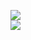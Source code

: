 [![](https://img.shields.io/badge/Made%20With-Github%20Spray-lightgrey.svg?style=for-the-badge&logo=github)](https://github.com/Annihil/github-spray#992)  
[![](https://i.imgur.com/2DrTn0Z.gif)](https://github.com/Annihil/github-spray)